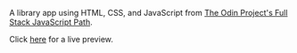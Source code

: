 A library app using HTML, CSS, and JavaScript from [The Odin Project's Full Stack JavaScript Path](https://www.theodinproject.com/courses/javascript/lessons/library).

Click [here]() for a live preview.